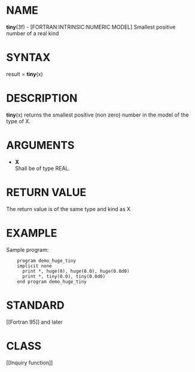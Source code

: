 # NAME

**tiny**(3f) - \[FORTRAN:INTRINSIC:NUMERIC MODEL\] Smallest positive
number of a real kind

# SYNTAX

result = **tiny**(x)

# DESCRIPTION

**tiny**(x) returns the smallest positive (non zero) number in the model
of the type of X.

# ARGUMENTS

  - **X**  
    Shall be of type REAL.

# RETURN VALUE

The return value is of the same type and kind as X

# EXAMPLE

Sample program:

``` 
    program demo_huge_tiny
    implicit none
      print *, huge(0), huge(0.0), huge(0.0d0)
      print *, tiny(0.0), tiny(0.0d0)
    end program demo_huge_tiny
```

# STANDARD

\[\[Fortran 95\]\] and later

# CLASS

\[\[Inquiry function\]\]
